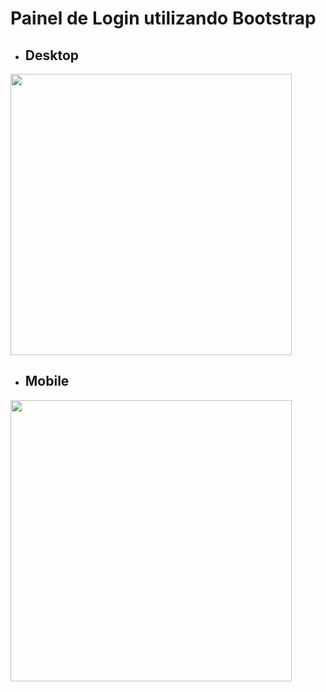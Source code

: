 # Painel de Login utilizando Bootstrap

* ## Desktop
<div align="left">
 <img src="https://user-images.githubusercontent.com/102770109/170491037-af0edd92-ee18-4e31-9941-700412a149dc.png" width="450" /> 
  </div>

* ## Mobile
<div align="left">
 <img src="https://user-images.githubusercontent.com/102770109/170491037-af0edd92-ee18-4e31-9941-700412a149dc.png" width="450" /> 
  </div>
